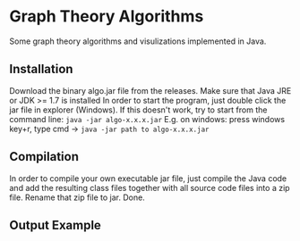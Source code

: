 # Graph Theory Algorithms
 
Some graph theory algorithms and visulizations implemented in Java.

## Installation

Download the binary algo.jar file from the releases. Make sure that Java JRE or JDK >= 1.7 is installed
In order to start the program, just double click the jar file in explorer (Windows).
If this doesn't work, try to start from the command line: `java -jar algo-x.x.x.jar`
E.g. on windows: press windows key+r, type cmd -> `java -jar path to algo-x.x.x.jar`

## Compilation

In order to compile your own executable jar file, just compile the Java code and 
add the resulting class files together with all source code files into a zip file.
Rename that zip file to jar. Done.

## Output Example
